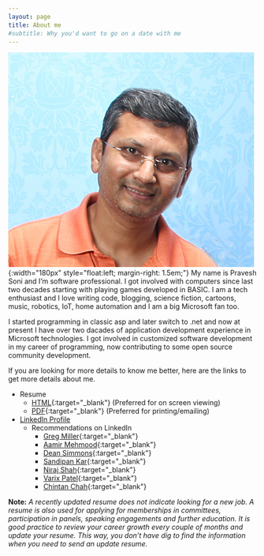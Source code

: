 ```yaml
---
layout: page
title: About me
#subtitle: Why you'd want to go on a date with me
---
```


![Pravesh Soni](/assets/img/pravesh.png){:width="180px" style="float:left; margin-right: 1.5em;"} My name is Pravesh Soni and I’m software professional. I got involved with computers since last two decades starting with playing games developed in BASIC. I am a tech enthusiast and I love writing code, blogging, science fiction, cartoons, music, robotics, IoT, home automation and I am a big Microsoft fan too.

I started programming in classic asp and later switch to .net and now at present I have over two dacades of application development experience in Microsoft technologies. I got involved in customized software development in my career of programming, now contributing to some open source community development.

If you are looking for more details to know me better, here are the links to get more details about me.

- Resume
    - [HTML](/resume){:target="_blank"} (Preferred for on screen viewing)
    - [PDF](/assets/docs/resume.pdf){:target="_blank"} (Preferred for printing/emailing)
- [LinkedIn Profile](http://www.linkedin.com/in/pjsoni)
    - Recommendations on LinkedIn
        - [Greg Miller](https://www.linkedin.com/in/greg-miller-bb399112/){:target="_blank"}
        - [Aamir Mehmood](https://www.linkedin.com/in/aamirmehmood/){:target="_blank"}
        - [Dean Simmons](https://www.linkedin.com/in/deanesimmons/){:target="_blank"}
        - [Sandipan Kar](https://www.linkedin.com/in/sandipankar/){:target="_blank"}
        - [Niraj Shah](https://www.linkedin.com/in/shahnirajb/){:target="_blank"}
        - [Varix Patel](https://www.linkedin.com/in/varixpatel/){:target="_blank"}
        - [Chintan Chah](https://www.linkedin.com/in/clevelsupplychintanshah/){:target="_blank"}

**Note:** _A recently updated resume does not indicate looking for a new job. A resume is also used for applying for memberships in committees, participation in panels, speaking engagements and further education. It is good practice to review your career growth every couple of months and update your resume. This way, you don’t have dig to find the information when you need to send an update resume._
